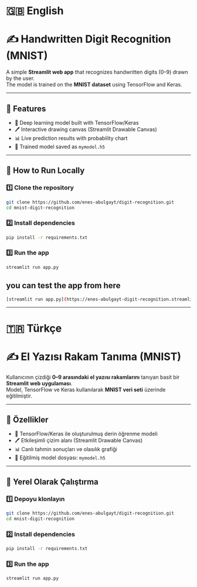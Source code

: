 # 🇬🇧 English
# ✍️ Handwritten Digit Recognition (MNIST)

A simple **Streamlit web app** that recognizes handwritten digits (0–9) drawn by the user.  
The model is trained on the **MNIST dataset** using TensorFlow and Keras.

---

## 🚀 Features

- 🧠 Deep learning model built with TensorFlow/Keras  
- 🖊️ Interactive drawing canvas (Streamlit Drawable Canvas)  
- 📊 Live prediction results with probability chart  
- 💾 Trained model saved as `mymodel.h5`

---

## 🧩 How to Run Locally

### 1️⃣ Clone the repository
```bash
git clone https://github.com/enes-abulgayt/digit-recognition.git
cd mnist-digit-recognition
```

###  2️⃣ Install dependencies
```bash
pip install -r requirements.txt
```

### 3️⃣ Run the app
```bash
streamlit run app.py
```
## you can test the app from here
```bash
[streamlit run app.py](https://enes-abulgayt-digit-recognition.streamlit.app/)
```
---

# 🇹🇷 Türkçe
# ✍️ El Yazısı Rakam Tanıma (MNIST)

Kullanıcının çizdiği **0–9 arasındaki el yazısı rakamlarını** tanıyan basit bir **Streamlit web uygulaması**.  
Model, TensorFlow ve Keras kullanılarak **MNIST veri seti** üzerinde eğitilmiştir.

---

## 🚀 Özellikler

- 🧠 TensorFlow/Keras ile oluşturulmuş derin öğrenme modeli  
- 🖊️ Etkileşimli çizim alanı (Streamlit Drawable Canvas)  
- 📊 Canlı tahmin sonuçları ve olasılık grafiği  
- 💾 Eğitilmiş model dosyası: `mymodel.h5`

---

## 🧩 Yerel Olarak Çalıştırma

### 1️⃣ Depoyu klonlayın
```bash
git clone https://github.com/enes-abulgayt/digit-recognition.git
cd mnist-digit-recognition
```

### 2️⃣ Install dependencies
```bash
pip install -r requirements.txt
```

### 3️⃣ Run the app
```bash
streamlit run app.py
```
